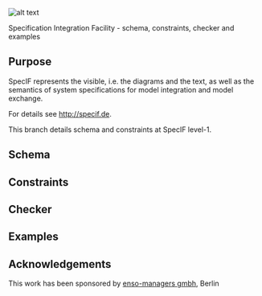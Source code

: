 ![alt text](http://specif.de/files/template/specif-logo.png "SpecIF Open SE Models")

Specification Integration Facility - schema, constraints, checker and examples

## Purpose
SpecIF represents the visible, i.e. the diagrams and the text, as well as the semantics of system specifications for model integration and model exchange.

For details see http://specif.de.

This branch details schema and constraints at SpecIF level-1.

## Schema

## Constraints

## Checker

## Examples

## Acknowledgements
This work has been sponsored by [enso-managers gmbh](http://enso-managers.de), Berlin
